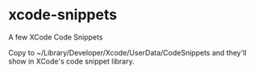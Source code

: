 # xcode-snippets
A few XCode Code Snippets

Copy to ~/Library/Developer/Xcode/UserData/CodeSnippets and they'll show in XCode's code snippet library.
